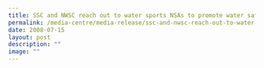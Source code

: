 ```yaml
---
title: SSC and NWSC reach out to water sports NSAs to promote water safety
permalink: /media-centre/media-release/ssc-and-nwsc-reach-out-to-water-sports-nsas-to-promote-water-safety/
date: 2008-07-15
layout: post
description: ""
image: ""
---
```


